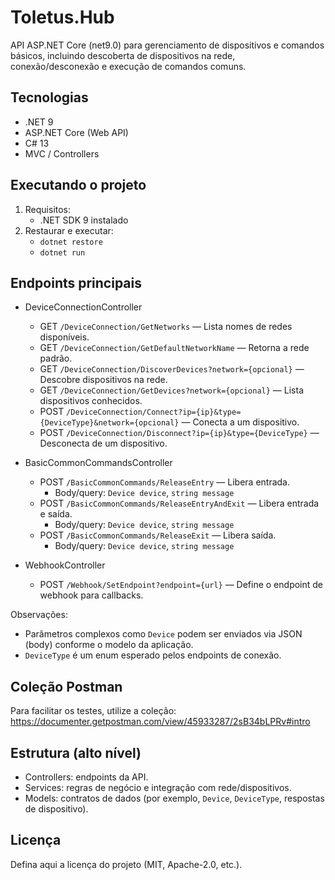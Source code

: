 # Toletus.Hub

API ASP.NET Core (net9.0) para gerenciamento de dispositivos e comandos básicos, incluindo descoberta de dispositivos na rede, conexão/desconexão e execução de comandos comuns.

## Tecnologias
- .NET 9
- ASP.NET Core (Web API)
- C# 13
- MVC / Controllers

## Executando o projeto
1. Requisitos:
    - .NET SDK 9 instalado
2. Restaurar e executar:
    - `dotnet restore`
    - `dotnet run`

## Endpoints principais

- DeviceConnectionController
    - GET `/DeviceConnection/GetNetworks` — Lista nomes de redes disponíveis.
    - GET `/DeviceConnection/GetDefaultNetworkName` — Retorna a rede padrão.
    - GET `/DeviceConnection/DiscoverDevices?network={opcional}` — Descobre dispositivos na rede.
    - GET `/DeviceConnection/GetDevices?network={opcional}` — Lista dispositivos conhecidos.
    - POST `/DeviceConnection/Connect?ip={ip}&type={DeviceType}&network={opcional}` — Conecta a um dispositivo.
    - POST `/DeviceConnection/Disconnect?ip={ip}&type={DeviceType}` — Desconecta de um dispositivo.

- BasicCommonCommandsController
    - POST `/BasicCommonCommands/ReleaseEntry` — Libera entrada.
        - Body/query: `Device device`, `string message`
    - POST `/BasicCommonCommands/ReleaseEntryAndExit` — Libera entrada e saída.
        - Body/query: `Device device`, `string message`
    - POST `/BasicCommonCommands/ReleaseExit` — Libera saída.
        - Body/query: `Device device`, `string message`

- WebhookController
    - POST `/Webhook/SetEndpoint?endpoint={url}` — Define o endpoint de webhook para callbacks.

Observações:
- Parâmetros complexos como `Device` podem ser enviados via JSON (body) conforme o modelo da aplicação.
- `DeviceType` é um enum esperado pelos endpoints de conexão.

## Coleção Postman
Para facilitar os testes, utilize a coleção:
https://documenter.getpostman.com/view/45933287/2sB34bLPRv#intro

## Estrutura (alto nível)
- Controllers: endpoints da API.
- Services: regras de negócio e integração com rede/dispositivos.
- Models: contratos de dados (por exemplo, `Device`, `DeviceType`, respostas de dispositivo).

## Licença
Defina aqui a licença do projeto (MIT, Apache-2.0, etc.).